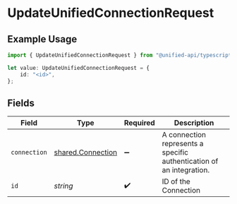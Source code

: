 # UpdateUnifiedConnectionRequest

## Example Usage

```typescript
import { UpdateUnifiedConnectionRequest } from "@unified-api/typescript-sdk/sdk/models/operations";

let value: UpdateUnifiedConnectionRequest = {
    id: "<id>",
};
```

## Fields

| Field                                                                | Type                                                                 | Required                                                             | Description                                                          |
| -------------------------------------------------------------------- | -------------------------------------------------------------------- | -------------------------------------------------------------------- | -------------------------------------------------------------------- |
| `connection`                                                         | [shared.Connection](../../../sdk/models/shared/connection.md)        | :heavy_minus_sign:                                                   | A connection represents a specific authentication of an integration. |
| `id`                                                                 | *string*                                                             | :heavy_check_mark:                                                   | ID of the Connection                                                 |
